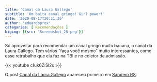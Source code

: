 ```yaml
---
title: 'Canal da Laura Gallego'
subtitle: 'Um baita canal gringo! Girl power!'
date: '2020-08-17T20:21:30'
author: 'eduardoprox'
categories: [ Recomendações ]
bigimg: [{src: 'Screenshot_28.png'}]
---
```


Só aproveitar para recomendar um canal gringo muito bacana, o canal da Laura Gallego. Tem vários “faça você mesmo” muito interessantes, como esse retrabalho que ela faz na TBI e no coletor de admissão.

{{< youtube c1uk6ZiSI2s >}}


O post [Canal da Laura Gallego](https://sanderors.com/canal-da-laura-gallego/) apareceu primeiro em [Sandero RS](https://sanderors.com).

